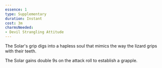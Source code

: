```yaml
---
essence: 1
type: Supplementary
duration: Instant
cost: 3m
charmsNeeded:
- Devil Strangling Attitude
---
```


The Solar's grip digs into a hapless soul that mimics the way the lizard grips with their teeth.

The Solar gains double 9s on the attack roll to establish a grapple.
